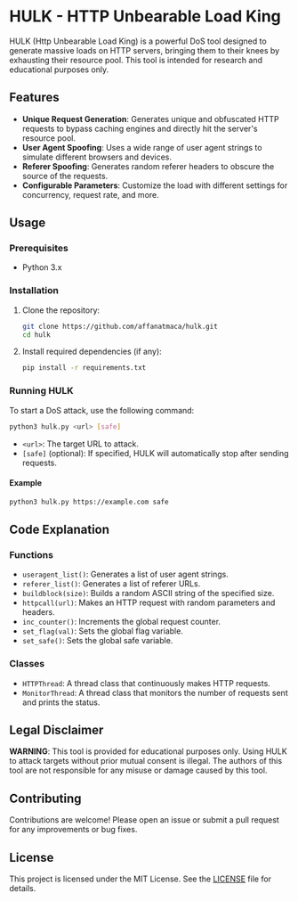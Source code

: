 
# HULK - HTTP Unbearable Load King

HULK (Http Unbearable Load King) is a powerful DoS tool designed to generate massive loads on HTTP servers, bringing them to their knees by exhausting their resource pool. This tool is intended for research and educational purposes only.

## Features

- **Unique Request Generation**: Generates unique and obfuscated HTTP requests to bypass caching engines and directly hit the server's resource pool.
- **User Agent Spoofing**: Uses a wide range of user agent strings to simulate different browsers and devices.
- **Referer Spoofing**: Generates random referer headers to obscure the source of the requests.
- **Configurable Parameters**: Customize the load with different settings for concurrency, request rate, and more.

## Usage

### Prerequisites

- Python 3.x

### Installation

1. Clone the repository:
   ```bash
   git clone https://github.com/affanatmaca/hulk.git
   cd hulk
   ```

2. Install required dependencies (if any):
   ```bash
   pip install -r requirements.txt
   ```

### Running HULK

To start a DoS attack, use the following command:
```bash
python3 hulk.py <url> [safe]
```

- `<url>`: The target URL to attack.
- `[safe]` (optional): If specified, HULK will automatically stop after sending requests.

#### Example
```bash
python3 hulk.py https://example.com safe
```

## Code Explanation

### Functions

- `useragent_list()`: Generates a list of user agent strings.
- `referer_list()`: Generates a list of referer URLs.
- `buildblock(size)`: Builds a random ASCII string of the specified size.
- `httpcall(url)`: Makes an HTTP request with random parameters and headers.
- `inc_counter()`: Increments the global request counter.
- `set_flag(val)`: Sets the global flag variable.
- `set_safe()`: Sets the global safe variable.

### Classes

- `HTTPThread`: A thread class that continuously makes HTTP requests.
- `MonitorThread`: A thread class that monitors the number of requests sent and prints the status.

## Legal Disclaimer

**WARNING**: This tool is provided for educational purposes only. Using HULK to attack targets without prior mutual consent is illegal. The authors of this tool are not responsible for any misuse or damage caused by this tool.

## Contributing

Contributions are welcome! Please open an issue or submit a pull request for any improvements or bug fixes.

## License

This project is licensed under the MIT License. See the [LICENSE](LICENSE) file for details.

